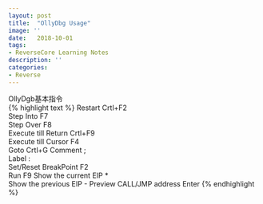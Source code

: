 ```yaml
---
layout: post
title:  "OllyDbg Usage"
image: ''
date:   2018-10-01
tags:
- ReverseCore Learning Notes
description: ''
categories:
- Reverse
---
```


OllyDgb基本指令  
{% highlight text %}
Restart						Crtl+F2  
Step Into					F7  
Step Over 					F8  
Execute till Return				Crtl+F9  
Execute till Cursor				F4  
Goto						Crtl+G
Comment						;  
Label 						:  
Set/Reset BreakPoint 				F2  
Run 						F9
Show the current EIP				*  
Show the previous EIP				-
Preview CALL/JMP address 			Enter
{% endhighlight %}